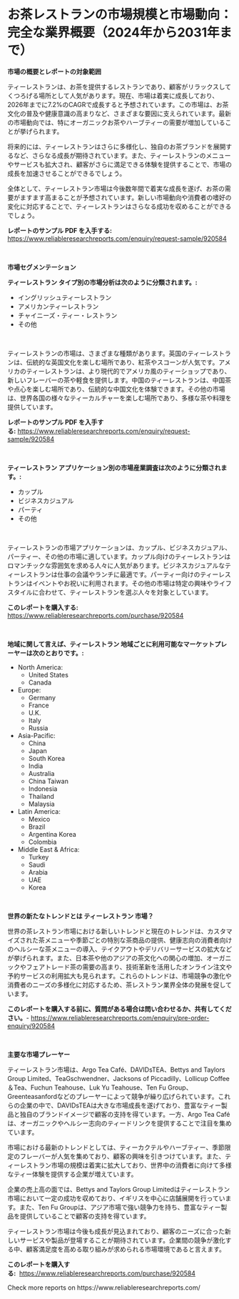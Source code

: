 <p><h1>お茶レストランの市場規模と市場動向：完全な業界概要（2024年から2031年まで）</h1></p><p><strong>市場の概要とレポートの対象範囲</strong></p>
<p><p>ティーレストランは、お茶を提供するレストランであり、顧客がリラックスしてくつろげる場所として人気があります。現在、市場は着実に成長しており、2026年までに7.2%のCAGRで成長すると予想されています。この市場は、お茶文化の普及や健康意識の高まりなど、さまざまな要因に支えられています。最新の市場動向では、特にオーガニックお茶やハーブティーの需要が増加していることが挙げられます。</p><p>将来的には、ティーレストランはさらに多様化し、独自のお茶ブランドを展開するなど、さらなる成長が期待されています。また、ティーレストランのメニューやサービスも拡大され、顧客がさらに満足できる体験を提供することで、市場の成長を加速させることができるでしょう。</p><p>全体として、ティーレストラン市場は今後数年間で着実な成長を遂げ、お茶の需要がますます高まることが予想されています。新しい市場動向や消費者の嗜好の変化に対応することで、ティーレストランはさらなる成功を収めることができるでしょう。</p></p>
<p><strong>レポートのサンプル PDF を入手する:</strong> <a href="https://www.reliableresearchreports.com/enquiry/request-sample/920584">https://www.reliableresearchreports.com/enquiry/request-sample/920584</a></p>
<p>&nbsp;</p>
<p><strong>市場セグメンテーション</strong></p>
<p><strong>ティーレストラン タイプ別の市場分析は次のように分類されます。:</strong></p>
<p><ul><li>イングリッシュティーレストラン</li><li>アメリカンティーレストラン</li><li>チャイニーズ・ティー・レストラン</li><li>その他</li></ul></p>
<p>&nbsp;</p>
<p><p>ティーレストランの市場は、さまざまな種類があります。英国のティーレストランは、伝統的な英国文化を楽しむ場所であり、紅茶やスコーンが人気です。アメリカのティーレストランは、より現代的でアメリカ風のティーショップであり、新しいフレーバーの茶や軽食を提供します。中国のティーレストランは、中国茶や点心を楽しむ場所であり、伝統的な中国文化を体験できます。その他の市場は、世界各国の様々なティーカルチャーを楽しむ場所であり、多様な茶や料理を提供しています。</p></p>
<p><strong>レポートのサンプル PDF を入手する:</strong>&nbsp;<a href="https://www.reliableresearchreports.com/enquiry/request-sample/920584">https://www.reliableresearchreports.com/enquiry/request-sample/920584</a></p>
<p>&nbsp;</p>
<p><strong> ティーレストラン アプリケーション別の市場産業調査は次のように分類されます。:</strong></p>
<p><ul><li>カップル</li><li>ビジネスカジュアル</li><li>パーティ</li><li>その他</li></ul></p>
<p>&nbsp;</p>
<p><p>ティーレストランの市場アプリケーションは、カップル、ビジネスカジュアル、パーティー、その他の市場に適しています。カップル向けのティーレストランはロマンチックな雰囲気を求める人々に人気があります。ビジネスカジュアルなティーレストランは仕事の会議やランチに最適です。パーティー向けのティーレストランはイベントやお祝いに利用されます。その他の市場は特定の興味やライフスタイルに合わせて、ティーレストランを選ぶ人々を対象としています。</p></p>
<p><strong>このレポートを購入する:</strong>&nbsp; <a href="https://www.reliableresearchreports.com/purchase/920584">https://www.reliableresearchreports.com/purchase/920584</a></p>
<p>&nbsp;</p>
<p><strong>地域に関して言えば、ティーレストラン 地域ごとに利用可能なマーケットプレーヤーは次のとおりです。:</strong></p>
<p><ul>
    <li>
        North America:
        <ul>
            <li>United States</li>
            <li>Canada</li>
        </ul>
    </li>
    <li>
        Europe:
        <ul>
            <li>Germany</li>
            <li>France</li>
            <li>U.K.</li>
            <li>Italy</li>
            <li>Russia</li>
        </ul>
    </li>
    <li>
        Asia-Pacific:
        <ul>
            <li>China</li>
            <li>Japan</li>
            <li>South Korea</li>
            <li>India</li>
            <li>Australia</li>
            <li>China Taiwan</li>
            <li>Indonesia</li>
            <li>Thailand</li>
            <li>Malaysia</li>
        </ul>
    </li>
    <li>
        Latin America:
        <ul>
            <li>Mexico</li>
            <li>Brazil</li>
            <li>Argentina Korea</li>
            <li>Colombia</li>
        </ul>
    </li>
    <li>
        Middle East & Africa:
        <ul>
            <li>Turkey</li>
            <li>Saudi</li>
            <li>Arabia</li>
            <li>UAE</li>
            <li>Korea</li>
        </ul>
    </li>
    </ul></p>
<p>&nbsp;</p>
<p><strong>世界の新たなトレンドとは ティーレストラン 市場？</strong></p>
<p><p>世界の茶レストラン市場における新しいトレンドと現在のトレンドは、カスタマイズされた茶メニューや季節ごとの特別な茶商品の提供、健康志向の消費者向けのヘルシーな茶メニューの導入、テイクアウトやデリバリーサービスの拡大などが挙げられます。また、日本茶や他のアジアの茶文化への関心の増加、オーガニックやフェアトレード茶の需要の高まり、技術革新を活用したオンライン注文や予約サービスの利用拡大も見られます。これらのトレンドは、市場競争の激化や消費者のニーズの多様化に対応するため、茶レストラン業界全体の発展を促しています。</p></p>
<p><strong>このレポートを購入する前に、質問がある場合は問い合わせるか、共有してください。</strong>- <a href="https://www.reliableresearchreports.com/enquiry/pre-order-enquiry/920584">https://www.reliableresearchreports.com/enquiry/pre-order-enquiry/920584</a></p>
<p>&nbsp;</p>
<p><strong>主要な市場プレーヤー</strong></p>
<p><p>ティーレストラン市場は、Argo Tea Café、DAVIDsTEA、Bettys and Taylors Group Limited、TeaGschwendner、Jacksons of Piccadilly、Lollicup Coffee＆Tea、Fuchun Teahouse、Luk Yu Teahouse、Ten Fu Group、Greenteasanfordなどのプレーヤーによって競争が繰り広げられています。これらの企業の中で、DAVIDsTEAは大きな市場成長を遂げており、豊富なティー製品と独自のブランドイメージで顧客の支持を得ています。一方、Argo Tea Caféは、オーガニックやヘルシー志向のティードリンクを提供することで注目を集めています。</p><p>市場における最新のトレンドとしては、ティーカクテルやハーブティー、季節限定のフレーバーが人気を集めており、顧客の興味を引きつけています。また、ティーレストラン市場の規模は着実に拡大しており、世界中の消費者に向けて多様なティー体験を提供する企業が増えています。</p><p>企業の売上高の面では、Bettys and Taylors Group Limitedはティーレストラン市場において一定の成功を収めており、イギリスを中心に店舗展開を行っています。また、Ten Fu Groupは、アジア市場で強い競争力を持ち、豊富なティー製品を提供していることで顧客の支持を得ています。</p><p>ティーレストラン市場は今後も成長が見込まれており、顧客のニーズに合った新しいサービスや製品が登場することが期待されています。企業間の競争が激化する中、顧客満足度を高める取り組みが求められる市場環境であると言えます。</p></p>
<p><strong>このレポートを購入する:</strong>&nbsp;&nbsp;<a href="https://www.reliableresearchreports.com/purchase/920584">https://www.reliableresearchreports.com/purchase/920584</a></p>
<p>Check more reports on https://www.reliableresearchreports.com/</p>